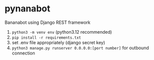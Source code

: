 # pynanabot
Bananabot using Django REST framework

1. `python3 -m venv env` (python3.12 recommended)
2. `pip install -r requirements.txt`
3. set .env file appropriately (django secret key)
4. `python3 manage.py runserver 0.0.0.0:[port number]` for outbound connection
